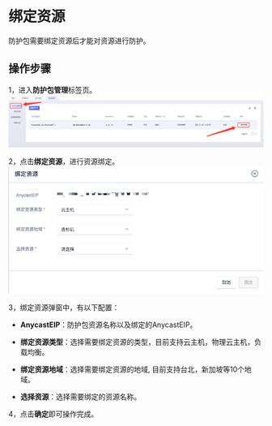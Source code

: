 

# 绑定资源
防护包需要绑定资源后才能对资源进行防护。

## 操作步骤

1，进入**防护包管理**标签页。
![](/images/uanycastclean/绑定资源按钮.png)

2，点击**绑定资源**，进行资源绑定。
![](/images/uanycastclean/绑定资源信息.png)

3，绑定资源弹窗中，有以下配置：

* **AnycastEIP**：防护包资源名称以及绑定的AnycastEIP。

* **绑定资源类型**：选择需要绑定资源的类型，目前支持云主机，物理云主机，负载均衡。

* **绑定资源地域**：选择需要绑定资源的地域, 目前支持台北，新加坡等10个地域。

* **选择资源**：选择需要绑定的资源名称。

4，点击**确定**即可操作完成。

